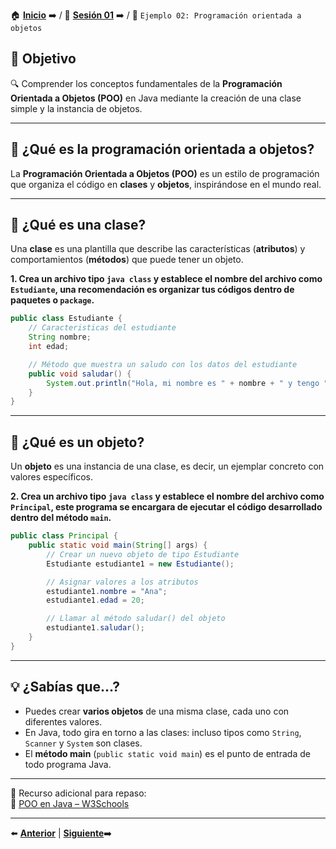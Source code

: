 🏠 [**Inicio**](../../Readme.md) ➡️ / 📖 [**Sesión 01**](../Readme.md) ➡️ / 📝 `Ejemplo 02: Programación orientada a objetos`

## 🎯 Objetivo

🔍 Comprender los conceptos fundamentales de la **Programación Orientada a Objetos (POO)** en Java mediante la creación de una clase simple y la instancia de objetos.

---

## 📌 ¿Qué es la programación orientada a objetos?

La **Programación Orientada a Objetos (POO)** es un estilo de programación que organiza el código en **clases** y **objetos**, inspirándose en el mundo real.

---

## 📌 ¿Qué es una clase?

Una **clase** es una plantilla que describe las características (**atributos**) y comportamientos (**métodos**) que puede tener un objeto.

**1. Crea un archivo tipo `java class` y establece el nombre del archivo como `Estudiante`, una recomendación es organizar tus códigos dentro de paquetes o `package`.**

```java
public class Estudiante {
    // Caracteristicas del estudiante
    String nombre;
    int edad;

    // Método que muestra un saludo con los datos del estudiante
    public void saludar() {
        System.out.println("Hola, mi nombre es " + nombre + " y tengo " + edad + " años.");
    }
}

```

---

## 🧱 ¿Qué es un objeto?

Un **objeto** es una instancia de una clase, es decir, un ejemplar concreto con valores específicos. 

**2. Crea un archivo tipo `java class` y establece el nombre del archivo como `Principal`, este programa se encargara de ejecutar el código desarrollado dentro del método `main`.**

```java
public class Principal {
    public static void main(String[] args) {
        // Crear un nuevo objeto de tipo Estudiante
        Estudiante estudiante1 = new Estudiante();

        // Asignar valores a los atributos
        estudiante1.nombre = "Ana";
        estudiante1.edad = 20;

        // Llamar al método saludar() del objeto
        estudiante1.saludar();
    }
}
```

---

## 💡 ¿Sabías que...?

- Puedes crear **varios objetos** de una misma clase, cada uno con diferentes valores.
- En Java, todo gira en torno a las clases: incluso tipos como `String`, `Scanner` y `System` son clases.
- El **método main** (`public static void main`) es el punto de entrada de todo programa Java.

---

📘 Recurso adicional para repaso:  
🔗 [POO en Java – W3Schools](https://www.w3schools.com/java/java_oop.asp)

---

⬅️ [**Anterior**](../Ejemplo-01/Readme.md) | [**Siguiente**](../Reto-01/Readme.md)➡️